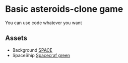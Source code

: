 # Basic asteroids-clone game
You can use code whatever you want
## Assets
* Background [SPACE](https://vectorpixelstar.itch.io/space)
* SpaceShip [Spacecraf green](https://cafofogamerstudio.itch.io/spacecraf-green)